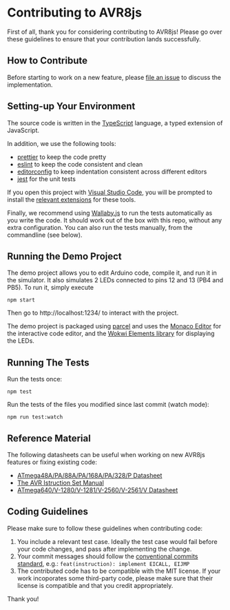 # Contributing to AVR8js

First of all, thank you for considering contributing to AVR8js! 
Please go over these guidelines to ensure that your contribution lands
successfully.

## How to Contribute

Before starting to work on a new feature, please 
[file an issue](https://github.com/wokwi/avr8js/issues/new)
to discuss the implementation. 

## Setting-up Your Environment

The source code is written in the [TypeScript](https://www.typescriptlang.org/) language, a typed
extension of JavaScript.

In addition, we use the following tools:
* [prettier](https://prettier.io/) to keep the code pretty
* [eslint](https://eslint.org/) to keep the code consistent and clean
* [editorconfig](https://editorconfig.org/) to keep indentation consistent across different editors
* [jest](https://jestjs.io/) for the unit tests

If you open this project with [Visual Studio Code](https://code.visualstudio.com/), you will be prompted
to install the [relevant extensions](.vscode/extensions.json) for these tools.

Finally, we recommend using [Wallaby.js](https://wallabyjs.com/) to run the tests automatically
as you write the code. It should work out of the box with this repo, without any extra configuration.
You can also run the tests manually, from the commandline (see below).

## Running the Demo Project

The demo project allows you to edit Arduino code, compile it, and run it in the simulator.
It also simulates 2 LEDs connected to pins 12 and 13 (PB4 and PB5). To run it, simply execute

```
npm start
```

Then go to http://localhost:1234/ to interact with the project.

The demo project is packaged using [parcel](https://parceljs.org/) and uses the 
[Monaco Editor](https://microsoft.github.io/monaco-editor/) for the interactive
code editor, and the [Wokwi Elements library](https://www.npmjs.com/package/@wokwi/elements)
for displaying the LEDs.

## Running The Tests

Run the tests once:

```
npm test
```

Run the tests of the files you modified since last commit (watch mode):

```
npm run test:watch
```

## Reference Material

The following datasheets can be useful when working on new AVR8js features
or fixing existing code:

* [ATmega48A/PA/88A/PA/168A/PA/328/P Datasheet](http://ww1.microchip.com/downloads/en/DeviceDoc/ATmega48A-PA-88A-PA-168A-PA-328-P-DS-DS40002061A.pdf)
* [The AVR Istruction Set Manual](http://ww1.microchip.com/downloads/en/devicedoc/atmel-0856-avr-instruction-set-manual.pdf)
* [ ATmega640/V-1280/V-1281/V-2560/V-2561/V Datasheet](https://ww1.microchip.com/downloads/en/devicedoc/atmel-2549-8-bit-avr-microcontroller-atmega640-1280-1281-2560-2561_datasheet.pdf)

## Coding Guidelines

Please make sure to follow these guidelines when contributing code:

1. You include a relevant test case. Ideally the test case would fail before
   your code changes, and pass after implementing the change.
2. Your commit messages should follow the [conventional commits 
   standard](https://www.conventionalcommits.org/), e.g.:
   `feat(instruction): implement EICALL, EIJMP`
3. The contributed code has to be compatible with the MIT license. If your
   work incoporates some third-party code, please make sure that their 
   license is compatible and that you credit appropriately.

Thank you!

